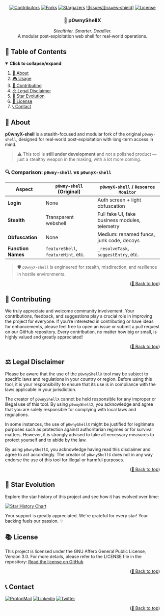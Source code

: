 <div id="top" align="center">

<!-- Shields Header -->
[![Contributors][contributors-shield]](https://github.com/franckferman/p0wnyShellX/graphs/contributors)
[![Forks][forks-shield]](https://github.com/franckferman/p0wnyShellX/network/members)
[![Stargazers][stars-shield]](https://github.com/franckferman/p0wnyShellX/stargazers)
[![Issues][issues-shield]](https://github.com/franckferman/p0wnyShellX/issues)
[![License][license-shield]](https://github.com/franckferman/p0wnyShellX/blob/stable/LICENSE)

<!-- Title & Tagline -->
<h3 align="center">🐚 p0wnyShellX</h3>
<p align="center">
    <em>Stealthier. Smarter. Deadlier.</em>
    <br>
    A modular post-exploitation web shell for real-world operations.
</p>

</div>

## 📜 Table of Contents

<details open>
  <summary><strong>Click to collapse/expand</strong></summary>
  <ol>
    <li><a href="#-about">📖 About</a></li>
    <li><a href="#-usage">🎮 Usage</a></li>
    <li><a href="#-contributing">🤝 Contributing</a></li>
    <li><a href="#%EF%B8%8F-legal-disclaimer">⚖️ Legal Disclaimer</a></li>
    <li><a href="#-star-evolution">🌠 Star Evolution</a></li>
    <li><a href="#-license">📜 License</a></li>
    <li><a href="#-contact">📞 Contact</a></li>
  </ol>
</details>

## 📖 About

**p0wnyX-shell** is a stealth-focused and modular fork of the original `p0wny-shell`, designed for real-world post-exploitation with long-term access in mind.  

> ⚠️ This tool is **still under development** and not a polished product — just a stealthy weapon in the making, with a lot more coming.

### 🔍 Comparison: `p0wny-shell` vs `p0wnyX-shell`

| Aspect              | `p0wny-shell` (Original)              | `p0wnyX-shell` / `Resource Monitor`           |
|---------------------|----------------------------------------|-----------------------------------------------|
| **Login**           | None                                  | Auth screen + light obfuscation                |
| **Stealth**         | Transparent webshell                  | Full fake UI, fake business modules, telemetry |
| **Obfuscation**     | None                                  | Medium: renamed funcs, junk code, decoys      |
| **Function Names**  | `featureShell`, `featureHint`, etc.   | `_resolveTask`, `suggestEntry`, etc.          |

> 🛡️ `p0wnyX-shell` is engineered for stealth, misdirection, and resilience in hostile environments.

<p align="right">(<a href="#top">🔼 Back to top</a>)</p>

## 🤝 Contributing

We truly appreciate and welcome community involvement. Your contributions, feedback, and suggestions play a crucial role in improving the project for everyone. If you're interested in contributing or have ideas for enhancements, please feel free to open an issue or submit a pull request on our GitHub repository. Every contribution, no matter how big or small, is highly valued and greatly appreciated!

<p align="right">(<a href="#top">🔼 Back to top</a>)</p>

## ⚖️ Legal Disclaimer

Please be aware that the use of the `p0wnyShellX` tool may be subject to specific laws and regulations in your country or region. Before using this tool, it is your responsibility to ensure that its use is in compliance with the laws applicable in your jurisdiction.

The creator of `p0wnyShellX` cannot be held responsible for any improper or illegal use of this tool. By using `p0wnyShellX`, you acknowledge and agree that you are solely responsible for complying with local laws and regulations.

In some instances, the use of `p0wnyShellX` might be justified for legitimate purposes such as protection against authoritarian regimes or for survival matters. However, it is strongly advised to take all necessary measures to protect yourself and to abide by the law.

By using `p0wnyShellX`, you acknowledge having read this disclaimer and agree to act accordingly. The creator of `p0wnyShellX` does not in any way endorse the use of this tool for illegal or harmful purposes.

<p align="right">(<a href="#top">🔼 Back to top</a>)</p>

## 🌠 Star Evolution

Explore the star history of this project and see how it has evolved over time:

<a href="https://star-history.com/#franckferman/p0wnyShellX&Timeline">
  <picture>
    <source media="(prefers-color-scheme: dark)" srcset="https://api.star-history.com/svg?repos=franckferman/p0wnyShellX&type=Timeline&theme=dark" />
    <img alt="Star History Chart" src="https://api.star-history.com/svg?repos=franckferman/p0wnyShellX&type=Timeline" />
  </picture>
</a>

Your support is greatly appreciated. We're grateful for every star! Your backing fuels our passion. ✨

## 📚 License

This project is licensed under the GNU Affero General Public License, Version 3.0. For more details, please refer to the LICENSE file in the repository: [Read the license on GitHub](https://github.com/franckferman/p0wnyShellX/blob/stable/LICENSE)

<p align="right">(<a href="#top">🔼 Back to top</a>)</p>

## 📞 Contact

[![ProtonMail][protonmail-shield]](mailto:contact@franckferman.fr) 
[![LinkedIn][linkedin-shield]](https://www.linkedin.com/in/franckferman)
[![Twitter][twitter-shield]](https://www.twitter.com/franckferman)

<p align="right">(<a href="#top">🔼 Back to top</a>)</p>

<!-- MARKDOWN LINKS & IMAGES -->
<!-- https://www.markdownguide.org/basic-syntax/#reference-style-links -->
[contributors-shield]: https://img.shields.io/github/contributors/franckferman/p0wnyShellX.svg?style=for-the-badge
[contributors-url]: https://github.com/franckferman/p0wnyShellX/graphs/contributors
[forks-shield]: https://img.shields.io/github/forks/franckferman/p0wnyShellX.svg?style=for-the-badge
[forks-url]: https://github.com/franckferman/p0wnyShellX/network/members
[stars-shield]: https://img.shields.io/github/stars/franckferman/p0wnyShellX.svg?style=for-the-badge
[stars-url]: https://github.com/franckferman/p0wnyShellX/stargazers
[license-shield]: https://img.shields.io/github/license/franckferman/p0wnyShellX.svg?style=for-the-badge
[license-url]: https://github.com/franckferman/p0wnyShellX/blob/stable/LICENSE
[protonmail-shield]: https://img.shields.io/badge/ProtonMail-8B89CC?style=for-the-badge&logo=protonmail&logoColor=blueviolet
[linkedin-shield]: https://img.shields.io/badge/-LinkedIn-black.svg?style=for-the-badge&logo=linkedin&colorB=blue
[twitter-shield]: https://img.shields.io/badge/-Twitter-black.svg?style=for-the-badge&logo=twitter&colorB=blue
